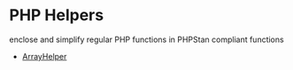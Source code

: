 # PHP Helpers
enclose and simplify regular PHP functions in PHPStan compliant functions

* [ArrayHelper](/dev/helpers/array-helper.md)

